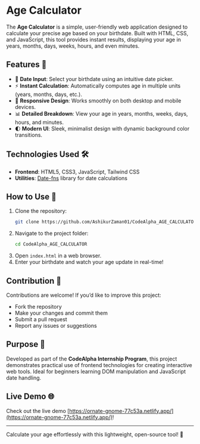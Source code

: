 # Age Calculator

The **Age Calculator** is a simple, user-friendly web application designed to calculate your precise age based on your birthdate. Built with HTML, CSS, and JavaScript, this tool provides instant results, displaying your age in years, months, days, weeks, hours, and even minutes.

## Features 🚀

- 📅 **Date Input**: Select your birthdate using an intuitive date picker.
- ⚡ **Instant Calculation**: Automatically computes age in multiple units (years, months, days, etc.).
- 🎨 **Responsive Design**: Works smoothly on both desktop and mobile devices.
- 📊 **Detailed Breakdown**: View your age in years, months, weeks, days, hours, and minutes.
- 🌓 **Modern UI**: Sleek, minimalist design with dynamic background color transitions.

## Technologies Used 🛠️

- **Frontend**: HTML5, CSS3, JavaScript, Tailwind CSS
- **Utilities**: [Date-fns](https://date-fns.org/) library for date calculations

## How to Use 📝

1. Clone the repository:
   ```bash
   git clone https://github.com/AshikurZaman01/CodeAlpha_AGE_CALCULATOR.git
   ```
2. Navigate to the project folder:
   ```bash
   cd CodeAlpha_AGE_CALCULATOR
   ```
3. Open `index.html` in a web browser.
4. Enter your birthdate and watch your age update in real-time!

## Contribution 🤝

Contributions are welcome! If you’d like to improve this project:
- Fork the repository
- Make your changes and commit them
- Submit a pull request
- Report any issues or suggestions

## Purpose 🎯

Developed as part of the **CodeAlpha Internship Program**, this project demonstrates practical use of frontend technologies for creating interactive web tools. Ideal for beginners learning DOM manipulation and JavaScript date handling.

## Live Demo 🌐

Check out the live demo [https://ornate-gnome-77c53a.netlify.app/](https://ornate-gnome-77c53a.netlify.app/)!

---

Calculate your age effortlessly with this lightweight, open-source tool! 🚀
